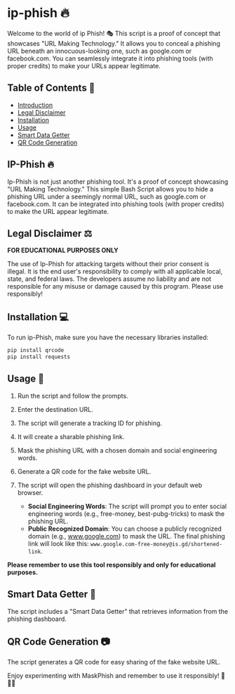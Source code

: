 # ip-phish 🔥
Welcome to the world of ip Phish! 🎭 This script is a proof of concept that showcases "URL Making Technology." It allows you to conceal a phishing URL beneath an innocuous-looking one, such as google.com or facebook.com. You can seamlessly integrate it into phishing tools (with proper credits) to make your URLs appear legitimate.

## Table of Contents 📜

- [Introduction](#maskphish-)
- [Legal Disclaimer](#legal-disclaimer-)
- [Installation](#installation-)
- [Usage](#usage-)
- [Smart Data Getter](#smart-data-getter-)
- [QR Code Generation](#qr-code-generation-)

## IP-Phish 🔥

Ip-Phish is not just another phishing tool. It's a proof of concept showcasing "URL Making Technology." This simple Bash Script allows you to hide a phishing URL under a seemingly normal URL, such as google.com or facebook.com. It can be integrated into phishing tools (with proper credits) to make the URL appear legitimate.

## Legal Disclaimer ⚖️

**FOR EDUCATIONAL PURPOSES ONLY**

The use of Ip-Phish for attacking targets without their prior consent is illegal. It is the end user's responsibility to comply with all applicable local, state, and federal laws. The developers assume no liability and are not responsible for any misuse or damage caused by this program. Please use responsibly!

## Installation 💻

To run ip-Phish, make sure you have the necessary libraries installed:

```bash
pip install qrcode
pip install requests
```

## Usage 🚀

1. Run the script and follow the prompts.

2. Enter the destination URL.

3. The script will generate a tracking ID for phishing.

4. It will create a sharable phishing link.

5. Mask the phishing URL with a chosen domain and social engineering words.

6. Generate a QR code for the fake website URL.

7. The script will open the phishing dashboard in your default web browser.

   - **Social Engineering Words**: The script will prompt you to enter social engineering words (e.g., free-money, best-pubg-tricks) to mask the phishing URL.
   - **Public Recognized Domain**: You can choose a publicly recognized domain (e.g., www.google.com) to mask the URL. The final phishing link will look like this: `www.google.com-free-money@is.gd/shortened-link`.

**Please remember to use this tool responsibly and only for educational purposes.**

## Smart Data Getter 🧠

The script includes a "Smart Data Getter" that retrieves information from the phishing dashboard.

## QR Code Generation 📷

The script generates a QR code for easy sharing of the fake website URL.

Enjoy experimenting with MaskPhish and remember to use it responsibly! 🎣🎣🎣
